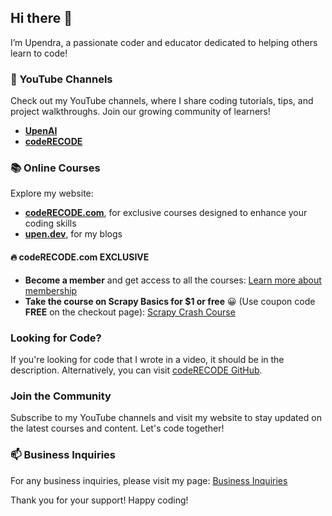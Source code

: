 ## Hi there 👋

I’m Upendra, a passionate coder and educator dedicated to helping others learn to code!

### 🎥 YouTube Channels
Check out my YouTube channels, where I share coding tutorials, tips, and project walkthroughs. Join our growing community of learners!
- **[UpenAI](https://youtube.com/@upenai)**
- **[codeRECODE](https://youtube.com/@coderecode)**

### 📚 Online Courses
Explore my website:
- **[codeRECODE.com](https://coderecode.com)**, for exclusive courses designed to enhance your coding skills
- **[upen.dev](https://upen.dev)**, for my blogs

#### 🔥 codeRECODE.com EXCLUSIVE
- **Become a member** and get access to all the courses: [Learn more about membership](https://coderecode.com/membership)
- **Take the course on Scrapy Basics for $1 or free** 😀 (Use coupon code **FREE** on the checkout page): [Scrapy Crash Course](https://courses.coderecode.com/p/scrapy-crash-course)

### Looking for Code?
If you're looking for code that I wrote in a video, it should be in the description. Alternatively, you can visit [codeRECODE GitHub](https://github.com/coderecode-com).

### Join the Community
Subscribe to my YouTube channels and visit my website to stay updated on the latest courses and content. Let's code together!

### 📫 Business Inquiries
For any business inquiries, please visit my page: [Business Inquiries](https://coderecode.com/business_inquiries/)

Thank you for your support! Happy coding!
